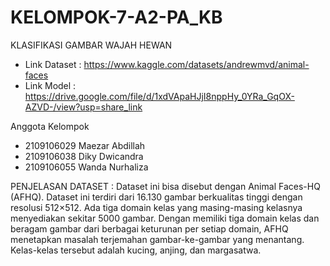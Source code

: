 # KELOMPOK-7-A2-PA_KB
KLASIFIKASI GAMBAR WAJAH HEWAN
- Link Dataset : https://www.kaggle.com/datasets/andrewmvd/animal-faces
- Link Model : https://drive.google.com/file/d/1xdVApaHJjI8nppHy_0YRa_GqOX-AZVD-/view?usp=share_link

Anggota Kelompok
- 2109106029 Maezar Abdillah
- 2109106038 Diky Dwicandra
- 2109106055 Wanda Nurhaliza

PENJELASAN DATASET :
Dataset ini bisa disebut dengan Animal Faces-HQ (AFHQ). Dataset ini terdiri dari 16.130 gambar berkualitas tinggi dengan resolusi 512×512. Ada tiga domain kelas yang masing-masing kelasnya menyediakan sekitar 5000 gambar. Dengan memiliki tiga domain kelas dan beragam gambar dari berbagai keturunan per setiap domain, AFHQ menetapkan masalah terjemahan gambar-ke-gambar yang menantang. Kelas-kelas tersebut adalah kucing, anjing, dan margasatwa.
